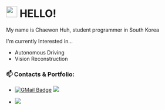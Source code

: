 # <img src = "https://raw.githubusercontent.com/MartinHeinz/MartinHeinz/master/wave.gif" width = 30px height=30px> HELLO!

My name is Chaewon Huh, student programmer in South Korea

I'm currently Interested in...

- Autonomous Driving
- Vision Reconstruction

### 📫 Contacts & Portfolio:
- [![GMail Badge](https://img.shields.io/badge/-chaewon.huh.36@gmail.com-EA4335?style=flat-square&logo=GMail&logoColor=white&link=mailto:chaewon.huh.36@gmail.com)](mailto:chaewon.huh.36@gmail.com)
<a href="http://blog.naver.com/huhchaewon" target="_blank"><img src="https://img.shields.io/badge/Blog-00C244?style=flat-square&logo=naver&logoColor=white"/></a>

- <a href="http://chaewonhuh.me" target="_blank"><img src="https://img.shields.io/badge/Portfolio-512DA8?style=flat-square&logo=Notion&logoColor=white"/></a>


